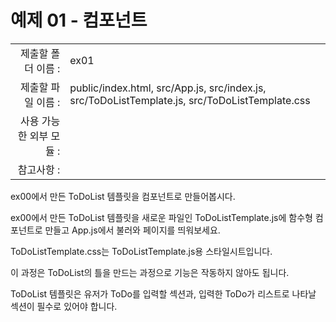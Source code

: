 # 예제 01 - 컴포넌트

|                      |                    |
| --------------------:| ------------------ |
|   제출할 폴더 이름 :     |  ex01              |
|   제출할 파일 이름 :     |  public/index.html, src/App.js, src/index.js, src/ToDoListTemplate.js, src/ToDoListTemplate.css           |
|   사용 가능한 외부 모듈 : |                 |
|   참고사항 :           |                  |

ex00에서 만든 ToDoList 템플릿을 컴포넌트로 만들어봅시다.

ex00에서 만든 ToDoList 템플릿을 새로운 파일인 ToDoListTemplate.js에 함수형 컴포넌트로 만들고 App.js에서 불러와 페이지를 띄워보세요.

ToDoListTemplate.css는 ToDoListTemplate.js용 스타일시트입니다.

이 과정은 ToDoList의 틀을 만드는 과정으로 기능은 작동하지 않아도 됩니다.

ToDoList 템플릿은 유저가 ToDo를 입력할 섹션과, 입력한 ToDo가 리스트로 나타날 섹션이 필수로 있어야 합니다.
